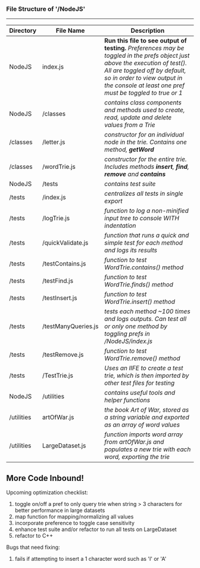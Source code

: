### File Structure of '/NodeJS'
---
| Directory | File Name | Description |
| --- | --- | --- |
| NodeJS | index.js | **Run this file to see output of testing.** _Preferences may be toggled in the prefs object just above the execution of test(). All are toggled off by default, so in order to view output in the console at least one pref must be toggled to true or 1_ |
| NodeJS | /classes | _contains class components and methods used to create, read, update and delete values from a Trie_ |
| /classes | /letter.js | _constructor for an individual node in the trie. Contains one method, **getWord**_ |
| /classes | /wordTrie.js | _constructor for the entire trie. Includes methods **insert**, **find**, **remove** and **contains**_ |
| NodeJS | /tests | _contains test suite_ |
| /tests | /index.js | _centralizes all tests in single export_ |
| /tests | /logTrie.js | _function to log a non-minified input tree to console WITH indentation_ |
| /tests | /quickValidate.js | _function that runs a quick and simple test for each method and logs its results_ |
| /tests | /testContains.js | _function to test WordTrie.contains() method_ |
| /tests | /testFind.js | _function to test WordTrie.finds() method_ |
| /tests | /testInsert.js | _function to test WordTrie.insert() method_ |
| /tests | /testManyQueries.js | _tests each method ~100 times and logs outputs. Can test all or only one method by toggling prefs in /NodeJS/index.js_ |
| /tests | /testRemove.js | _function to test WordTrie.remove() method_ |
| /tests | /TestTrie.js | _Uses an IIFE to create a test trie, which is then imported by other test files for testing_ |
| NodeJS | /utilities | _contains useful tools and helper functions_ |
| /utilities | artOfWar.js | _the book Art of War, stored as a string variable and exported as an array of word values_ |
| /utilities | LargeDataset.js | _function imports word array from artOfWar.js and populates a new trie with each word, exporting the trie_ |

## More Code Inbound!
Upcoming optimization checklist:
1. toggle on/off a pref to only query trie when string > 3 characters for better performance in large datasets
2. map function for mapping/normalizing all values 
3. incorporate preference to toggle case sensitivity
4. enhance test suite and/or refactor to run all tests on LargeDataset
5. refactor to C++

Bugs that need fixing:
1. fails if attempting to insert a 1 character word such as 'I' or 'A'
